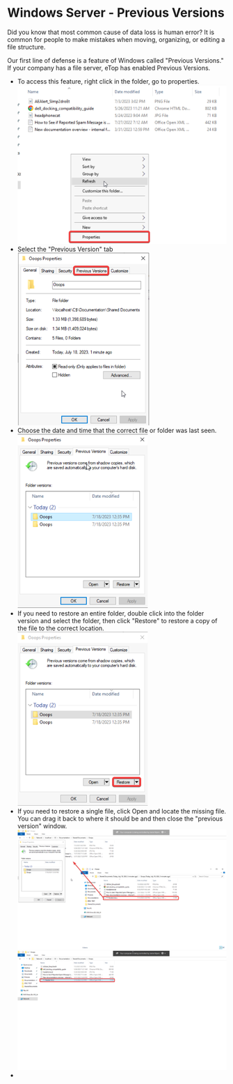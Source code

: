 # Windows Server - Previous Versions

Did you know that most common cause of data loss is human error? It is common for people to make mistakes when moving, organizing, or editing a file structure.&#x20;

Our first line of defense is a feature of Windows called "Previous Versions." If your company has a file server, eTop has enabled Previous Versions.&#x20;

* To access this feature, right click in the folder, go to properties. \
  ![](<../../../.gitbook/assets/image (4) (1) (1) (1) (1).png>)
* Select the "Previous Version" tab\
  ![](<../../../.gitbook/assets/image (2) (1) (1) (1) (1) (1) (1) (1).png>)
* Choose the date and time that the correct file or folder was last seen. \
  ![](<../../../.gitbook/assets/image (14).png>)
* If you need to restore an entire folder, double click into the folder version and select the folder, then click "Restore" to restore a copy of the file to the correct location. \
  ![](<../../../.gitbook/assets/image (18).png>)
* If you need to restore a single file, click Open and locate the missing file. You can drag it back to where it should be and then close the "previous version" window. \
  ![](<../../../.gitbook/assets/image (5) (1) (1) (1) (1).png>)![](<../../../.gitbook/assets/image (3) (1) (1) (1) (1) (1) (1) (1).png>)
*
